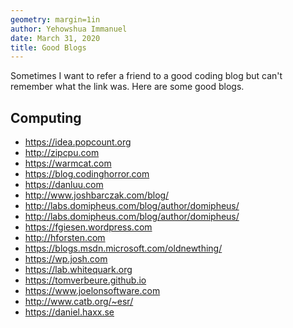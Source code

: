 ```yaml
---
geometry: margin=1in
author: Yehowshua Immanuel
date: March 31, 2020
title: Good Blogs
---
```


Sometimes I want to refer a friend to a good coding blog but can't remember
what the link was. Here are some good blogs.

## Computing

 - https://idea.popcount.org
 - http://zipcpu.com
 - https://warmcat.com
 - https://blog.codinghorror.com
 - https://danluu.com
 - http://www.joshbarczak.com/blog/
 - http://labs.domipheus.com/blog/author/domipheus/
 - http://labs.domipheus.com/blog/author/domipheus/
 - https://fgiesen.wordpress.com
 - http://hforsten.com
 - https://blogs.msdn.microsoft.com/oldnewthing/
 - https://wp.josh.com
 - https://lab.whitequark.org
 - https://tomverbeure.github.io
 - https://www.joelonsoftware.com
 - http://www.catb.org/~esr/
 - https://daniel.haxx.se